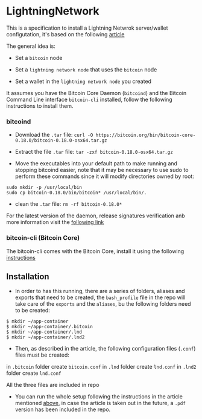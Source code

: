 # LightningNetwork

This is a specification to install a Lightning Netwrok server/wallet configutation, it's based on the following [article](https://medium.com/@bitstein/setting-up-a-bitcoin-lightning-network-test-environment-ab967167594a)

The general idea is:

* Set a `bitcoin` node

* Set a `lightning network node` that uses the `bitcoin` node

* Set a wallet in the `lightning network node` you created

It assumes you have the Bitcoin Core Daemon (`bitcoind`) and the Bitcoin Command Line interface `bitcoin-cli` installed, follow the following instructions to install them.

### bitcoind

* Download the `.tar` file:
`curl -O https://bitcoin.org/bin/bitcoin-core-0.18.0/bitcoin-0.18.0-osx64.tar.gz`

* Extract the file `.tar` file:
`tar -zxf bitcoin-0.18.0-osx64.tar.gz`

* Move the executables into your default path to make running and stopping bitcoind easier, note that it may be necessary to use sudo to perform these commands since it will modify directories owned by root:
```
sudo mkdir -p /usr/local/bin
sudo cp bitcoin-0.18.0/bin/bitcoin* /usr/local/bin/.
```

* clean the `.tar` file:
`rm -rf bitcoin-0.18.0*`


For the latest version of the daemon, release signatures verification anb more information visit the [following link](https://bitcoin.org/en/full-node#osx-daemon)

### bitcoin-cli (Bitcoin Core)

The bitcoin-cli comes with the Bitcoin Core, install it using the following [instructions](https://bitcoin.org/en/full-node#possible-problems)

## Installation

* In order to has this running, there are a series of folders, aliases and exports that need to be created, the `bash_profile` file in the repo will take care of the `exports` and the `aliases`, bu the following folders need to be created:

```
$ mkdir ~/app-container
$ mkdir ~/app-container/.bitcoin
$ mkdir ~/app-container/.lnd
$ mkdir ~/app-container/.lnd2
```

* Then, as described in the article, the following configuration files (`.conf`) files must be created:

in `.bitcoin` folder create `bitcoin.conf`
in `.lnd` folder create `lnd.conf`
in `.lnd2` folder create `lnd.conf`

All the three files are included in repo

* You can run the whole setup following the instructions in the article mentioned [above](https://medium.com/@bitstein/setting-up-a-bitcoin-lightning-network-test-environment-ab967167594a), in case the article is taken out in the future, a `.pdf` version has been included in the repo. 

